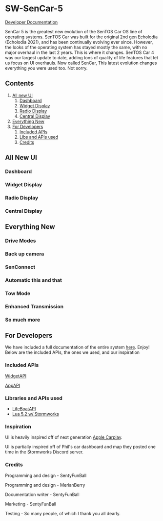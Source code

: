 # SW-SenCar-5
[Developer Documentation](docs/docs.md)

SenCar 5 is the greatest new evolution of the SenTOS Car OS line of operating systems. SenTOS Car was built for the original 2nd gen Echolodia (Echolodia 2021), and has been continually evolving ever since. However, the looks of the operating system has stayed mostly the same, with no major overhaul in the last 2 years. This is where it changes.
SenTOS Car 4 was our largest update to date, adding tons of quality of life features that let us focus on UI overhauls. Now called SenCar, This latest evolution changes everything you were used too. Not sorry.

## Contents
1. [All new UI](#all-new-ui)
    1. [Dashboard](#dashboard)
    2. [Widget Display](#widget-display)
    3. [Radio Display](#radio-display)
    4. [Central Display](#central-display)
2. [Everything New](#everything-new)
3. [For Developers](#for-developers)
    1. [Included APIs](#included-apis)
    2. [Libs and APIs used](#libraries-and-apis-used)
    3. [Credits](#credits)

## All New UI

### Dashboard

### Widget Display

### Radio Display

### Central Display

## Everything New

### Drive Modes

### Back up camera

### SenConnect

### Automatic this and that

### Tow Mode

### Enhanced Transmission

### So much more

## For Developers
We have included a full documentation of the entire system [here](/docs/docs.md). Enjoy!
Below are the included APIs, the ones we used, and our inspiration

### Included APIs
[WidgetAPI](/docs/apis/widgetapi.md)

[AppAPI](/docs/apis/appapi.md)

### Libraries and APIs used
 - [LifeBoatAPI](https://marketplace.visualstudio.com/items?itemName=NameousChangey.lifeboatapi)
 - [Lua 5.2 w/ Stormworks](https://www.lua.org/manual/5.2/)

### Inspiration
UI is heavily inspired off of next generation [Apple Carplay](https://www.wired.com/story/apple-carplay-dashboard-touchscreen-distracted-driving/).

UI is partially inspired off of Phil's car dashboard and map they posted one time in the Stormworks Discord server.

### Credits
Programming and design - SentyFunBall

Programming and design - MerianBerry

Documentation writer - SentyFunBall

Marketing - SentyFunBall

Testing - So many people, of which I thank you all dearly.